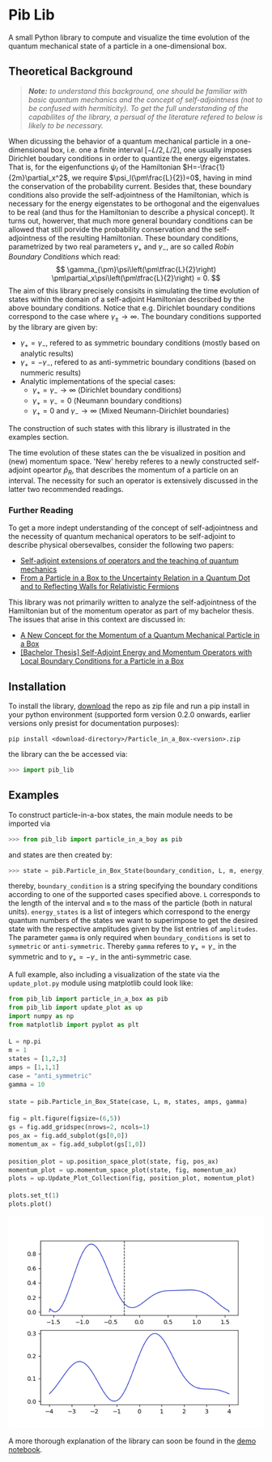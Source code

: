 # Pib Lib
A small Python library to compute and visualize the time evolution of the quantum mechanical state of a particle in a one-dimensional box.

## Theoretical Background 
> **_Note:_** _to understand this background, one should be familiar with basic quantum mechanics and the concept of self-adjointness (not to be confused with hermiticity). To get the full understanding of the capabilites of the library, a persual of the literature refered to below is likely to be necessary._

When dicussing the behavior of a quantum mechanical particle in a one-dimensional box, i.e. one a finite interval $[-L/2, L/2]$, one usually imposes Dirichlet boudary conditions in order to quantize the energy eigenstates. That is, for the eigenfunctions $\psi_l$ of the Hamiltonian $H=-\frac{1}{2m}\partial_x^2$, we require $\psi_l(\pm\frac{L}{2})=0$, having in mind the conservation of the probability current. Besides that, these boundary conditions also provide the self-adjointness of the Hamiltonian, which is necessary for the energy eigenstates to be orthogonal and the eigenvalues to be real (and thus for the Hamiltonian to describe a physical concept). It turns out, howerver, that much more general boundary conditions can be allowed that still porvide the probability conservation and the self-adjointness of the resulting Hamiltonian. These boundary conditions, parametrized by two real parameters $\gamma_+$ and $\gamma_-$, are so called *Robin Boundary Conditions* which read: 
$$ \gamma_{\pm}\psi\left(\pm\tfrac{L}{2}\right) \pm\partial_x\psi\left(\pm\tfrac{L}{2}\right) = 0. $$
The aim of this library precisely consisits in simulating the time evolution of states within the domain of a self-adjoint Hamiltonian described by the above boundary conditions. Notice that e.g. Dirichlet boundary conditions correspond to the case where $\gamma_{\pm} \to \infty$. The boundary conditions supported by the library are given by:
- $\gamma_+ = \gamma_-$, refered to as symmetric boundary conditions (mostly based on analytic results)
- $\gamma_+ = -\gamma_-$, refered to as anti-symmetric boundary conditions (based on nummeric results)
- Analytic implementations of the special cases:
  - $\gamma_+ = \gamma_- \to \infty$ (Dirichlet boundary conditions)
  - $\gamma_+ = \gamma_- = 0$ (Neumann boundary conditions)
  - $\gamma_+ = 0$ and $\gamma_- \to \infty$ (Mixed Neumann-Dirichlet boundaries)  

The construction of such states with this library is illustrated in the examples section.

The time evolution of these states can the be visualized in position and (new) momentum space. 'New' hereby referes to a newly constructed self-adjoint opeartor $\hat{p}_R$,  that describes the momentum of a particle on an interval. The necessity for such an operator is extensively discussed in the latter two recommended readings.  

### Further Reading
To get a more indept understanding of the concept of self-adjointness and the necessity of quantum mechanical operators to be self-adjoint to describe physical obersevalbes, consider the following two papers:
- [Self-adjoint extensions of operators and the teaching of quantum mechanics](https://arxiv.org/pdf/quant-ph/0103153.pdf) 
- [From a Particle in a Box to the Uncertainty Relation in a Quantum Dot and to Reflecting Walls for Relativistic Fermions](https://arxiv.org/pdf/1105.0391v1.pdf)


This library was not primarily written to analyze the self-adjointness of the Hamiltonian but of the momentum operator as part of my bachelor thesis. The issues that arise in this context are discussed in:
- [A New Concept for the Momentum of a Quantum Mechanical Particle in a Box](https://arxiv.org/pdf/2012.09596.pdf)
- [[Bachelor Thesis] Self-Adjoint Energy and Momentum Operators with Local Boundary Conditions for a Particle in a Box](http://www.wiese.itp.unibe.ch/theses/wyss_bachelor.pdf)


## Installation
To install the library, [download](https://github.com/Basistransformoptimusprime/Particle_in_a_Box/releases) the repo as zip file and run a pip install in your python environment (supported form version 0.2.0 onwards, earlier versions only presist for documentation purposes):
```
pip install <download-directory>/Particle_in_a_Box-<version>.zip
```
the library can the be accessed via:
```python
>>> import pib_lib
```

## Examples
To construct particle-in-a-box states, the main module needs to be imported via
```python
>>> from pib_lib import particle_in_a_boy as pib
```
and states are then created by:
```python
>>> state = pib.Particle_in_Box_State(boundary_condition, L, m, energy_states, amplitudes, gamma)
```
thereby, `boundary_condition` is a string specifying the boundary conditions according to one of the supported cases specified above. `L` corresponds to the length of the interval and `m` to the mass of the particle (both in natural units). `energy_states` is a list of integers which correspond to the energy quantum numbers of the states we want to superimpose to get the desired state with the respective amplitudes given by the list entries of `amplitudes`. The parameter `gamma` is only required when `boundary_conditions` is set to `symmetric` or `anti-symmetric`. Thereby `gamma` referes to $\gamma_+ = \gamma_-$ in the symmetric and to $\gamma_+ = -\gamma_-$ in the anti-symmetric case.

A full example, also including a visualization of the state via the `update_plot.py` module using matplotlib could look like:
```python
from pib_lib import particle_in_a_box as pib
from pib_lib import update_plot as up
import numpy as np
from matplotlib import pyplot as plt

L = np.pi
m = 1
states = [1,2,3]
amps = [1,1,1]
case = "anti_symmetric"
gamma = 10

state = pib.Particle_in_Box_State(case, L, m, states, amps, gamma)

fig = plt.figure(figsize=(6,5))
gs = fig.add_gridspec(nrows=2, ncols=1)
pos_ax = fig.add_subplot(gs[0,0])
momentum_ax = fig.add_subplot(gs[1,0])

position_plot = up.position_space_plot(state, fig, pos_ax)
momentum_plot = up.momentum_space_plot(state, fig, momentum_ax)
plots = up.Update_Plot_Collection(fig, position_plot, momentum_plot)

plots.set_t(1)
plots.plot()
```
![simple_demo](img/simple_demo.png)

A more thorough explanation of the library can soon be found in the [demo notebook](Notebooks/demo.ipynb).